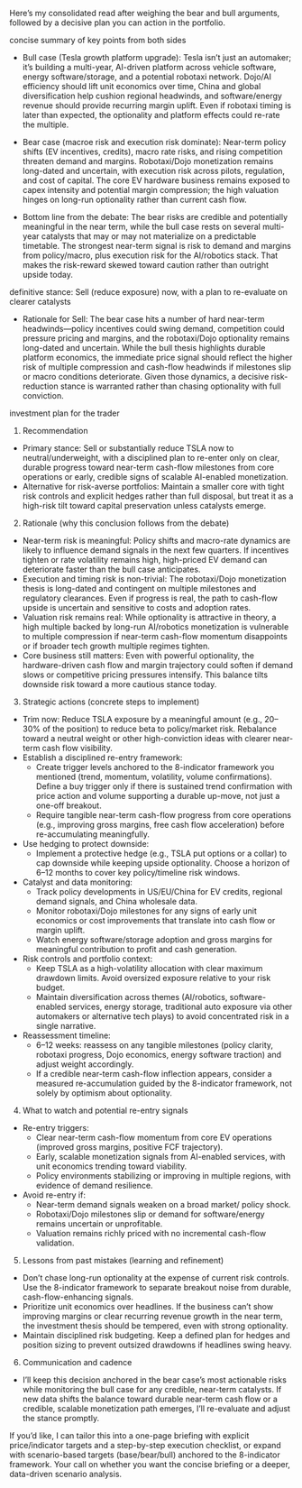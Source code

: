 Here’s my consolidated read after weighing the bear and bull arguments, followed by a decisive plan you can action in the portfolio.

 concise summary of key points from both sides
- Bull case (Tesla growth platform upgrade): Tesla isn’t just an automaker; it’s building a multi-year, AI-driven platform across vehicle software, energy software/storage, and a potential robotaxi network. Dojo/AI efficiency should lift unit economics over time, China and global diversification help cushion regional headwinds, and software/energy revenue should provide recurring margin uplift. Even if robotaxi timing is later than expected, the optionality and platform effects could re-rate the multiple.

- Bear case (macroe risk and execution risk dominate): Near-term policy shifts (EV incentives, credits), macro rate risks, and rising competition threaten demand and margins. Robotaxi/Dojo monetization remains long-dated and uncertain, with execution risk across pilots, regulation, and cost of capital. The core EV hardware business remains exposed to capex intensity and potential margin compression; the high valuation hinges on long-run optionality rather than current cash flow.

- Bottom line from the debate: The bear risks are credible and potentially meaningful in the near term, while the bull case rests on several multi-year catalysts that may or may not materialize on a predictable timetable. The strongest near-term signal is risk to demand and margins from policy/macro, plus execution risk for the AI/robotics stack. That makes the risk-reward skewed toward caution rather than outright upside today.

 definitive stance: Sell (reduce exposure) now, with a plan to re-evaluate on clearer catalysts
- Rationale for Sell: The bear case hits a number of hard near-term headwinds—policy incentives could swing demand, competition could pressure pricing and margins, and the robotaxi/Dojo optionality remains long-dated and uncertain. While the bull thesis highlights durable platform economics, the immediate price signal should reflect the higher risk of multiple compression and cash-flow headwinds if milestones slip or macro conditions deteriorate. Given those dynamics, a decisive risk-reduction stance is warranted rather than chasing optionality with full conviction.

 investment plan for the trader

1) Recommendation
- Primary stance: Sell or substantially reduce TSLA now to neutral/underweight, with a disciplined plan to re-enter only on clear, durable progress toward near-term cash-flow milestones from core operations or early, credible signs of scalable AI-enabled monetization.
- Alternative for risk-averse portfolios: Maintain a smaller core with tight risk controls and explicit hedges rather than full disposal, but treat it as a high-risk tilt toward capital preservation unless catalysts emerge.

2) Rationale (why this conclusion follows from the debate)
- Near-term risk is meaningful: Policy shifts and macro-rate dynamics are likely to influence demand signals in the next few quarters. If incentives tighten or rate volatility remains high, high-priced EV demand can deteriorate faster than the bull case anticipates.
- Execution and timing risk is non-trivial: The robotaxi/Dojo monetization thesis is long-dated and contingent on multiple milestones and regulatory clearances. Even if progress is real, the path to cash-flow upside is uncertain and sensitive to costs and adoption rates.
- Valuation risk remains real: While optionality is attractive in theory, a high multiple backed by long-run AI/robotics monetization is vulnerable to multiple compression if near-term cash-flow momentum disappoints or if broader tech growth multiple regimes tighten.
- Core business still matters: Even with powerful optionality, the hardware-driven cash flow and margin trajectory could soften if demand slows or competitive pricing pressures intensify. This balance tilts downside risk toward a more cautious stance today.

3) Strategic actions (concrete steps to implement)
- Trim now: Reduce TSLA exposure by a meaningful amount (e.g., 20–30% of the position) to reduce beta to policy/market risk. Rebalance toward a neutral weight or other high-conviction ideas with clearer near-term cash flow visibility.
- Establish a disciplined re-entry framework:
  - Create trigger levels anchored to the 8-indicator framework you mentioned (trend, momentum, volatility, volume confirmations). Define a buy trigger only if there is sustained trend confirmation with price action and volume supporting a durable up-move, not just a one-off breakout.
  - Require tangible near-term cash-flow progress from core operations (e.g., improving gross margins, free cash flow acceleration) before re-accumulating meaningfully.
- Use hedging to protect downside:
  - Implement a protective hedge (e.g., TSLA put options or a collar) to cap downside while keeping upside optionality. Choose a horizon of 6–12 months to cover key policy/timeline risk windows.
- Catalyst and data monitoring:
  - Track policy developments in US/EU/China for EV credits, regional demand signals, and China wholesale data.
  - Monitor robotaxi/Dojo milestones for any signs of early unit economics or cost improvements that translate into cash flow or margin uplift.
  - Watch energy software/storage adoption and gross margins for meaningful contribution to profit and cash generation.
- Risk controls and portfolio context:
  - Keep TSLA as a high-volatility allocation with clear maximum drawdown limits. Avoid oversized exposure relative to your risk budget.
  - Maintain diversification across themes (AI/robotics, software-enabled services, energy storage, traditional auto exposure via other automakers or alternative tech plays) to avoid concentrated risk in a single narrative.
- Reassessment timeline:
  - 6–12 weeks: reassess on any tangible milestones (policy clarity, robotaxi progress, Dojo economics, energy software traction) and adjust weight accordingly.
  - If a credible near-term cash-flow inflection appears, consider a measured re-accumulation guided by the 8-indicator framework, not solely by optimism about optionality.

4) What to watch and potential re-entry signals
- Re-entry triggers:
  - Clear near-term cash-flow momentum from core EV operations (improved gross margins, positive FCF trajectory).
  - Early, scalable monetization signals from AI-enabled services, with unit economics trending toward viability.
  - Policy environments stabilizing or improving in multiple regions, with evidence of demand resilience.
- Avoid re-entry if:
  - Near-term demand signals weaken on a broad market/ policy shock.
  - Robotaxi/Dojo milestones slip or demand for software/energy remains uncertain or unprofitable.
  - Valuation remains richly priced with no incremental cash-flow validation.

5) Lessons from past mistakes (learning and refinement)
- Don’t chase long-run optionality at the expense of current risk controls. Use the 8-indicator framework to separate breakout noise from durable, cash-flow-enhancing signals.
- Prioritize unit economics over headlines. If the business can’t show improving margins or clear recurring revenue growth in the near term, the investment thesis should be tempered, even with strong optionality.
- Maintain disciplined risk budgeting. Keep a defined plan for hedges and position sizing to prevent outsized drawdowns if headlines swing heavy.

6) Communication and cadence
- I’ll keep this decision anchored in the bear case’s most actionable risks while monitoring the bull case for any credible, near-term catalysts. If new data shifts the balance toward durable near-term cash flow or a credible, scalable monetization path emerges, I’ll re-evaluate and adjust the stance promptly.

If you’d like, I can tailor this into a one-page briefing with explicit price/indicator targets and a step-by-step execution checklist, or expand with scenario-based targets (base/bear/bull) anchored to the 8-indicator framework. Your call on whether you want the concise briefing or a deeper, data-driven scenario analysis.
